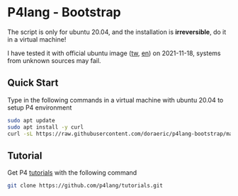 # P4lang - Bootstrap

The script is only for ubuntu 20.04, and the installation is **irreversible**, do it in a virtual machine!

I have tested it with official ubuntu image ([tw](https://www.ubuntu-tw.org/modules/tinyd0/), [en](https://ubuntu.com/download/desktop)) on 2021-11-18, systems from unknown sources may fail.

## Quick Start

Type in the following commands in a virtual machine with ubuntu 20.04 to setup P4 environment

```sh
sudo apt update
sudo apt install -y curl
curl -sL https://raw.githubusercontent.com/doraeric/p4lang-bootstrap/main/install.sh | sudo sh
```

## Tutorial

Get P4 [tutorials](https://github.com/p4lang/tutorials) with the following command
```sh
git clone https://github.com/p4lang/tutorials.git
```
